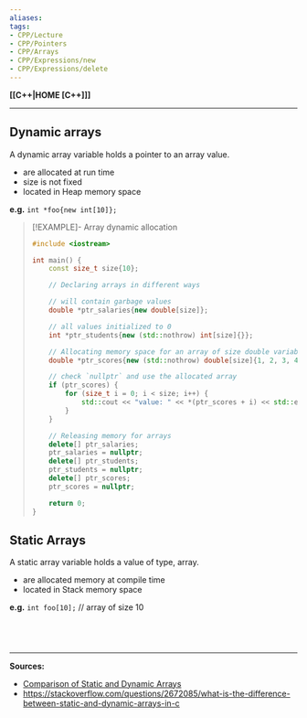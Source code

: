 ```yaml
---
aliases:
tags:
- CPP/Lecture
- CPP/Pointers
- CPP/Arrays
- CPP/Expressions/new
- CPP/Expressions/delete
---
```

**[[C++|HOME [C++]]]**

---
## Dynamic arrays
A dynamic array variable holds a pointer to an array value.
- are allocated at run time
- size is not fixed
- located in Heap memory space

**e.g.** `int *foo{new int[10]};`

>[!EXAMPLE]- Array dynamic allocation
> ```cpp
> #include <iostream>
> 
> int main() {
>     const size_t size{10};
> 
>     // Declaring arrays in different ways
> 
>     // will contain garbage values
>     double *ptr_salaries{new double[size]};
> 
>     // all values initialized to 0
>     int *ptr_students{new (std::nothrow) int[size]{}};
> 
>     // Allocating memory space for an array of size double variables
>     double *ptr_scores{new (std::nothrow) double[size]{1, 2, 3, 4, 5, 6, 7, 8, 9, 10}};
> 
>     // check `nullptr` and use the allocated array
>     if (ptr_scores) {
>         for (size_t i = 0; i < size; i++) {
>             std::cout << "value: " << *(ptr_scores + i) << std::endl;
>         }
>     }
> 
>     // Releasing memory for arrays
>     delete[] ptr_salaries;
>     ptr_salaries = nullptr;
>     delete[] ptr_students;
>     ptr_students = nullptr;
>     delete[] ptr_scores;
>     ptr_scores = nullptr;
> 
>     return 0;
> }
> ```

## Static Arrays
A static array variable holds a value of type, array.
- are allocated memory at compile time
- located in Stack memory space

**e.g.** `int foo[10];` // array of size 10


<br>

# 
---
**Sources:**
- [Comparison of Static and Dynamic Arrays](https://www.vtscada.com/help/Content/Scripting/ValueTypes/StaticVsDynamicArrays.htm#:~:text=A%20static%20array%20variable%20holds,use%20either%20type%20of%20array.)
- https://stackoverflow.com/questions/2672085/what-is-the-difference-between-static-and-dynamic-arrays-in-c
